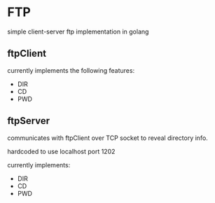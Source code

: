 # FTP

simple client-server ftp implementation in golang

## ftpClient
currently implements the following features:
- DIR
- CD
- PWD

## ftpServer
communicates with ftpClient over TCP socket to reveal directory info.

hardcoded to use localhost port 1202

currently implements:
- DIR
- CD
- PWD

